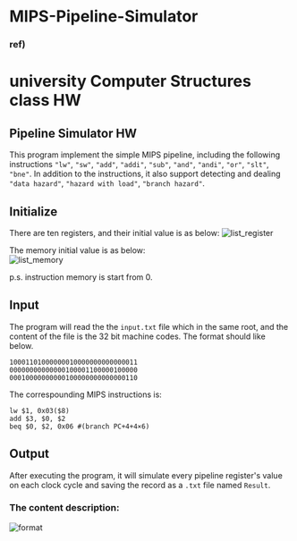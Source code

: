 # MIPS-Pipeline-Simulator

### ref)
# university Computer Structures class HW
## Pipeline Simulator HW

This program implement the simple MIPS pipeline, including the following instructions `"lw"`, `"sw"`, `"add"`, `"addi"`, `"sub"`, `"and"`, `"andi"`, `"or"`, `"slt"`, `"bne"`.
In addition to the instructions, it also support detecting and dealing `"data hazard"`, `"hazard with load"`, `"branch hazard"`.

## Initialize

There are ten registers, and their initial value is as below:
![list_register](https://i.imgur.com/sryYf15.png)

The memory initial value is as below:  
![list_memory](https://i.imgur.com/NeRcky4.png)

p.s. instruction memory is start from 0.

## Input

The program will read the the `input.txt` file which in the same root, and the content of the file is the 32 bit machine codes.
The  format should like below.

```
10001101000000010000000000000011  
00000000000000100001100000100000  
00010000000000100000000000000110
```
The correspounding MIPS instructions is:
```shell
lw $1, 0x03($8)  
add $3, $0, $2  
beq $0, $2, 0x06 #(branch PC+4+4×6)   
```

## Output

After executing the program, it will simulate every pipeline register's value on each clock cycle and saving the record as a `.txt` file named `Result`.

### The content description: 
![format](https://i.imgur.com/HWRKnln.png)

